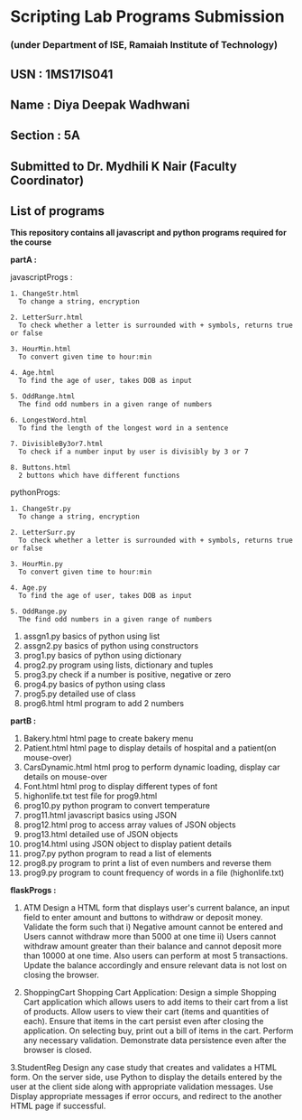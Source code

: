 # Scripting Lab Programs Submission

### (under Department of ISE, Ramaiah Institute of Technology)

## USN : 1MS17IS041

## Name : Diya Deepak Wadhwani

## Section : 5A

## Submitted to Dr. Mydhili K Nair (Faculty Coordinator)

## List of programs
</span>

**This repository contains all javascript and python programs required for the course**

**partA :**

  javascriptProgs :
  
    1. ChangeStr.html
      To change a string, encryption
      
    2. LetterSurr.html
      To check whether a letter is surrounded with + symbols, returns true or false
    
    3. HourMin.html
      To convert given time to hour:min
    
    4. Age.html
      To find the age of user, takes DOB as input
    
    5. OddRange.html
      The find odd numbers in a given range of numbers
    
    6. LongestWord.html
      To find the length of the longest word in a sentence
    
    7. DivisibleBy3or7.html
      To check if a number input by user is divisibly by 3 or 7
    
    8. Buttons.html
      2 buttons which have different functions
  
  pythonProgs:
    
    1. ChangeStr.py
      To change a string, encryption
    
    2. LetterSurr.py
      To check whether a letter is surrounded with + symbols, returns true or false
    
    3. HourMin.py
      To convert given time to hour:min
    
    4. Age.py
      To find the age of user, takes DOB as input
    
    5. OddRange.py
      The find odd numbers in a given range of numbers
  
  1. assgn1.py
    basics of python using list
  2. assgn2.py
    basics of python using constructors
  3. prog1.py
    basics of python using dictionary
  4. prog2.py
    program using lists, dictionary and tuples
  5. prog3.py
    check if a number is positive, negative or zero
  6. prog4.py
    basics of python using class
  7. prog5.py
    detailed use of class
  8. prog6.html
    html program to add 2 numbers

**partB :**

  1. Bakery.html
    html page to create bakery menu
  2. Patient.html
    html page to display details of hospital and a patient(on mouse-over)
  3. CarsDynamic.html
    html prog to perform dynamic loading, display car details on mouse-over
  4. Font.html
    html prog to display different types of font
  5. highonlife.txt
    test file for prog9.html
  6. prog10.py
    python program to convert temperature
  7. prog11.html
    javascript basics using JSON
  8. prog12.html
    prog to access array values of JSON objects
  9. prog13.html
    detailed use of JSON objects
  10. prog14.html
    using JSON object to display patient details
  11. prog7.py
    python program to read a list of elements
  12. prog8.py
    program to print a list of even numbers and reverse them
  13. prog9.py
    program to count frequency of words in a file (highonlife.txt)
    
**flaskProgs :**
  1. ATM
    Design a HTML form that displays user's current balance, an input field to enter amount and buttons to withdraw or deposit money. Validate the form such that 
    i) Negative amount cannot be entered and Users cannot withdraw more than 5000 at one time 
    ii) Users cannot withdraw amount greater than their balance and cannot deposit more than 10000 at one time. Also users can perform at most 5 transactions. 
    Update the balance accordingly and ensure relevant data is not lost on closing the browser.
 
2. ShoppingCart
  Shopping Cart Application: Design a simple Shopping Cart application which allows users to add items to their cart from a list of products. Allow users to view their cart (items and quantities of each). Ensure that items in the cart persist even after closing the application. On selecting buy, print out a bill of items in the cart. Perform any necessary validation. Demonstrate data persistence even after the browser is closed.
  
3.StudentReg
  Design any case study that creates and validates a HTML form. On the server side, use Python to display the details entered by the user at the client side along with appropriate validation messages. Use Display appropriate messages if error occurs, and redirect to the another HTML page if successful.
